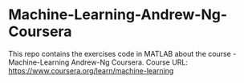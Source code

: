 # Machine-Learning-Andrew-Ng-Coursera
This repo contains the exercises code in MATLAB about the course - Machine-Learning Andrew-Ng Coursera.
 Course URL: https://www.coursera.org/learn/machine-learning
